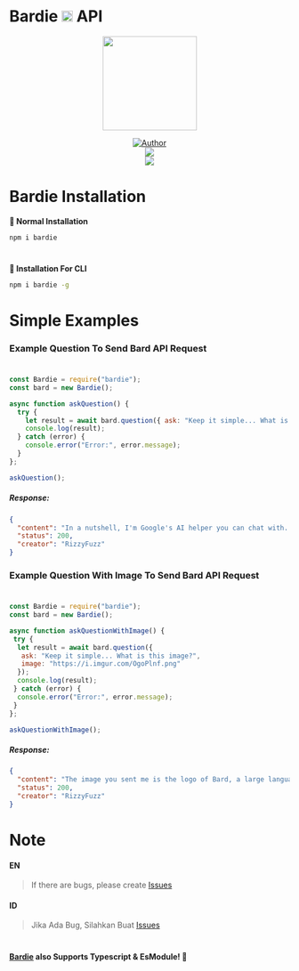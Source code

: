 # Bardie <a href="https://bard.rizzy.eu.org"><img src="https://www.gstatic.com/lamda/images/favicon_v1_70c80ffdf27202fd2e84f.png" height="20px"></a> API

<p align="center">
  <a target="_blank" href="https://bard.rizzy.eu.org">
    <img src="https://www.gstatic.com/lamda/images/favicon_v1_70c80ffdf27202fd2e84f.png" alt="" width="169" />
  </a>
</p>

<p align="center">
  <a target="_blank" href="https://github.com/rizzlogy">
    <img title="Author" src="https://img.shields.io/badge/Author-RizzyFuzz-blue.svg?style=for-the-badge&logo=github" />
  </a>
  <br>
  <a target="_blank" href="https:////npmjs.com/bardie">
    <img src="https://img.shields.io/npm/dw/bardie?color=blue&label=Downloads&logo=npm&style=flat">
  </a>
  <br>
  <a target="_blank" href="https://www.npmjs.com/package/bardie?activeTab=versions">
    <img src="https://img.shields.io/npm/v/bardie?color=green&label=version&logo=npm&style=social">
  </a>
</p>

# Bardie Installation

**📂 Normal Installation**

```bash
npm i bardie
```

#

**🔲 Installation For CLI**

```bash
npm i bardie -g
```

# Simple Examples

### **Example Question To Send Bard API Request**

#

```js
const Bardie = require("bardie");
const bard = new Bardie();

async function askQuestion() {
  try {
    let result = await bard.question({ ask: "Keep it simple... What is Google Bard?" });
    console.log(result);
  } catch (error) {
    console.error("Error:", error.message);
  }
};

askQuestion();
```

##### Response:

```json
{
  "content": "In a nutshell, I'm Google's AI helper you can chat with. I can answer your questions, generate creative text formats, and help you with various tasks in a simple and informative way. Think of me as a friendly AI companion ready to assist you anytime!",
  "status": 200,
  "creator": "RizzyFuzz"
}
```

### **Example Question With Image To Send Bard API Request**

#

```js
const Bardie = require("bardie");
const bard = new Bardie();

async function askQuestionWithImage() {
 try {
  let result = await bard.question({
   ask: "Keep it simple... What is this image?",
   image: "https://i.imgur.com/OgoPlnf.png"
  });
  console.log(result);
 } catch (error) {
  console.error("Error:", error.message);
 }
};

askQuestionWithImage();
```

##### Response:

```json
{
  "content": "The image you sent me is the logo of Bard, a large language model chatbot developed by Google AI. The logo consists of two colorful stars, one in red and orange and the other in blue and green, on a gray background. The stars are meant to represent creativity and knowledge, while the gray background represents the real world. I hope this helps!",
  "status": 200,
  "creator": "RizzyFuzz"
}
```

#

# Note

#### EN
> If there are bugs, please create [Issues](https://github.com/rizzlogy/bardie/issues/new)

#### ID
> Jika Ada Bug, Silahkan Buat [Issues](https://github.com/rizzlogy/bardie/issues/new)

#

**[Bardie](https://npmjs.com/bardie) also Supports Typescript & EsModule! 🥳**
